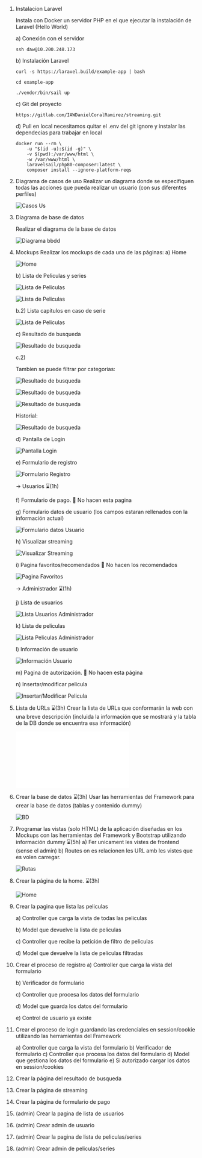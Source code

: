 01. Instalacion Laravel

    Instala con Docker un servidor PHP en el que ejecutar la instalación de Laravel (Hello World)

    a) Conexión con el servidor

    ```
    ssh daw@10.200.248.173
    ```
    
    b) Instalación Laravel

    ```
    curl -s https://laravel.build/example-app | bash
    
    cd example-app

    ./vendor/bin/sail up
    ```
    
    c) Git del proyecto
    
    ```
    https://gitlab.com/IAWDanielCoralRamirez/streaming.git
    ```
    
    d) Pull en local necesitamos quitar el .env del git ignore y instalar las dependecias para trabajar en local

    ```
    docker run --rm \
        -u "$(id -u):$(id -g)" \
        -v $(pwd):/var/www/html \
        -w /var/www/html \
        laravelsail/php80-composer:latest \
        composer install --ignore-platform-reqs
    ```
    
02. Diagrama de casos de uso
    Realizar un diagrama donde se especifiquen todas las acciones que pueda realizar un usuario (con sus diferentes perfiles)

    ![Casos Us](documentacion/casosUs/CasosUs.png)

    
03. Diagrama de base de datos
    
    Realizar el diagrama de la base de datos

    ![Diagrama bbdd](documentacion/ER_img/ER_AndLogic_StreamingCorregido.png)
    
04. Mockups
    Realizar los mockups de cada una de las páginas:
    a) Home

    ![Home](documentacion/Mockup/Home.png)

    b) Lista de Peliculas y series

    ![Lista de Peliculas](documentacion/Mockup/ListaPeliculas.png)

    ![Lista de Peliculas](documentacion/Mockup/series.png)

    b.2) Lista capitulos en caso de serie

    ![Lista de Peliculas](documentacion/Mockup/witcher.png)

    c) Resultado de busqueda
    
    ![Resultado de busqueda](documentacion/Mockup/ResultadoDeBusqueda.png)

    c.2)

    Tambíen se puede filtrar por categorias:

    ![Resultado de busqueda](documentacion/Mockup/accion.png)

    ![Resultado de busqueda](documentacion/Mockup/ficcion.png)

    ![Resultado de busqueda](documentacion/Mockup/comedia.png)

    Historial:

    ![Resultado de busqueda](documentacion/Mockup/historial.png)
    
    d) Pantalla de Login
    
    ![Pantalla Login](documentacion/Mockup/Login.png)
    
    e) Formulario de registro
    
    ![Formulario Registro](documentacion/Mockup/Register.png)
    
    -> Usuarios ⌛️(1h)
    
    f) Formulario de pago. 👫 No hacen esta pagina

    g) Formulario datos de usuario (los campos estaran rellenados con la información actual)
    
    ![Formulario datos Usuario](documentacion/Mockup/formularioDatosUsuario.png)
    
    h) Visualizar streaming
    
    ![Visualizar Streaming](documentacion/Mockup/visualizarStreaming.png)
    
    i) Pagina favoritos/recomendados 👫 No hacen los recomendados
    
    ![Pagina Favoritos](documentacion/Mockup/favoritos.png)
    
    -> Administrador ⌛️(1h)
    
    j) Lista de usuarios
    
    ![Lista Usuarios Administrador](documentacion/Mockup/listaUsuarios.png)
    
    k) Lista de peliculas
    
    ![Lista Peliculas Administrador](documentacion/Mockup/listaPeliculas.png)
    
    l) Información de usuario
    
    ![Información Usuario](documentacion/Mockup/informacionUsuario.png)
    
    m) Pagina de autorización. 👫 No hacen esta página
    
    n) Insertar/modificar pelicula
    
    ![Insertar/Modificar Pelicula](documentacion/Mockup/modificarPelicula.png)
    
    
05. Lista de URLs ⌛️(3h)
    Crear la lista de URLs que conformarán la web con una breve descripción (incluida la información que se mostrará y la tabla de la DB donde se encuentra esa información)

    ![PDF con urls del proyecto Streaming](documentacion/listUrl/listUrl.pdf)
 
    
06. Crear la base de datos ⌛️(3h)
    Usar las herramientas del Framework para crear la base de datos (tablas y contenido dummy)
    
    ![BD](documentacion/db/contenidoDummy.png)

07. Programar las vistas (solo HTML) de la aplicación diseñadas en los Mockups con las herramientas del Framework y Bootstrap utilizando información dummy ⌛️(5h)
    a) Fer unicament les vistes de frontend (sense el admin)
    b) Routes on es relacionen les URL amb les vistes que es volen carregar.
    
    ![Rutas](documentacion/rutas/rutas.png)
    
08. Crear la página de la home. ⌛️(3h)
    
    ![Home](documentacion/Mockup/Home.png)
    
09. Crear la pagina que lista las peliculas

    a) Controller que carga la vista de todas las peliculas

    b) Model que devuelve la lista de peliculas

    c) Controller que recibe la petición de filtro de peliculas

    d) Model que devuelve la lista de peliculas filtradas
    
    
10. Crear el proceso de registro
    a) Controller que carga la vista del formulario

    b) Verificador de formulario

    c) Controller que procesa los datos del formulario

    d) Model que guarda los datos del formulario
    
    e) Control de usuario ya existe
    
    
11. Crear el proceso de login guardando las credenciales en session/cookie utilizando las herramientas del Framework

    a) Controller que carga la vista del formulario
    b) Verificador de formulario
    c) Controller que procesa los datos del formulario
    d) Model que gestiona los datos del formulario
    e) Si autorizado cargar los datos en session/cookies
    
    
12. Crear la página del resultado de busqueda
    
    
13. Crear la página de streaming
    
    
14. Crear la página de formulario de pago
    
    
15. (admin) Crear la pagina de lista de usuarios
    
    
16. (admin) Crear admin de usuario
    
    
17. (admin) Crear la pagina de lista de peliculas/series
    
    
18. (admin) Crear admin de peliculas/series

